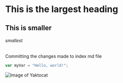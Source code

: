 # This is the largest heading

## This is smaller

######  smallest

Committing the changes made to index md file

``` javascript
var myVar = "Hello, world!";
```

![Image of Yaktocat](https://octodex.github.com/images/yaktocat.png)




